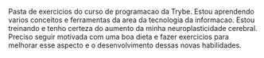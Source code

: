 Pasta de exercicios do curso de programacao da Trybe.
Estou aprendendo varios conceitos e ferramentas da area da tecnologia da informacao.
Estou treinando e tenho certeza do aumento da minha neuroplasticidade cerebral.
Preciso seguir motivada com uma boa dieta e fazer exercicios para melhorar esse aspecto e o desenvolvimento dessas novas habilidades.
